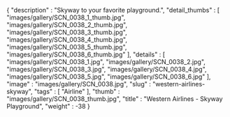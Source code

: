 {
  "description" : "Skyway to your favorite playground.",
  "detail_thumbs" : [
                       "images/gallery/SCN_0038_1_thumb.jpg",
                       "images/gallery/SCN_0038_2_thumb.jpg",
                       "images/gallery/SCN_0038_3_thumb.jpg",
                       "images/gallery/SCN_0038_4_thumb.jpg",
                       "images/gallery/SCN_0038_5_thumb.jpg",
                       "images/gallery/SCN_0038_6_thumb.jpg"
                     ],
  "details" : [
                 "images/gallery/SCN_0038_1.jpg",
                 "images/gallery/SCN_0038_2.jpg",
                 "images/gallery/SCN_0038_3.jpg",
                 "images/gallery/SCN_0038_4.jpg",
                 "images/gallery/SCN_0038_5.jpg",
                 "images/gallery/SCN_0038_6.jpg"
               ],
  "image" : "images/gallery/SCN_0038.jpg",
  "slug" : "western-airlines-skyway",
  "tags" : [
              "Airline"
            ],
  "thumb" : "images/gallery/SCN_0038_thumb.jpg",
  "title" : "Western Airlines - Skyway Playground",
  "weight" : -38
}
